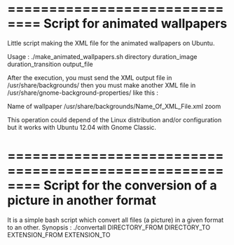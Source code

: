 ==============================
Script for animated wallpapers
==============================

Little script making the XML file for the animated wallpapers on Ubuntu.

Usage :
	./make_animated_wallpapers.sh directory duration_image duration_transition output_file

After the execution, you must send the XML output file in /usr/share/backgrounds/ then you 
must make another XML file in /usr/share/gnome-background-properties/ like this :

<?xml version="1.0" encoding="UTF-8"?>
<!DOCTYPE wallpapers SYSTEM "gnome-wp-list.dtd">
<wallpapers>
  <wallpaper deleted="false">
    <name>Name of wallpaper</name>
    <filename>/usr/share/backgrounds/Name_Of_XML_File.xml</filename>
    <options>zoom</options>
  </wallpaper>
</wallpapers>

This operation could depend of the Linux distribution and/or configuration but it works with Ubuntu 12.04 with Gnome Classic.


========================================================
Script for the conversion of a picture in another format
========================================================

It is a simple bash script which convert all files (a picture) in a given format to an other.
Synopsis :
	./convertall DIRECTORY_FROM DIRECTORY_TO EXTENSION_FROM EXTENSION_TO
